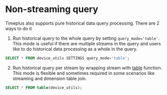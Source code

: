 # Non-streaming query

Timeplus also supports pure historical data query processing. There are 2 ways to do it

1. Run historical query to the whole query by setting `query_mode='table'`. This mode is useful if there are multiple streams in the query and users like to do historical data processing as a whole in the query.

```sql
SELECT * FROM device_utils SETTINGS query_mode='table';
```



2. Run historical query per stream by wrapping stream with [table](/functions_for_streaming#table) function. This mode is flexible and sometimes required in some scenarios like streaming and dimension table join. 

```sql
SELECT * FROM table(device_utils);
```

